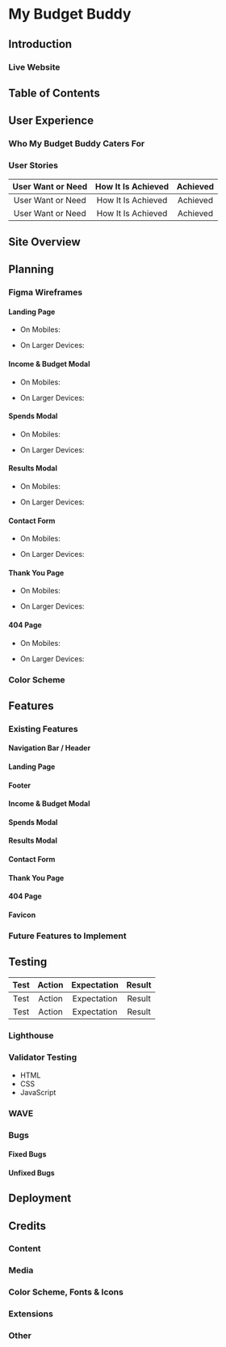 # My Budget Buddy
## Introduction

### Live Website

## Table of Contents

## User Experience

### Who My Budget Buddy Caters For

### User Stories
| User Want or Need | How It Is Achieved | Achieved |
| :---------------: | :----------------: | :------: |
| User Want or Need | How It Is Achieved | Achieved |
| User Want or Need | How It Is Achieved | Achieved |

## Site Overview

## Planning

### Figma Wireframes

#### Landing Page
- On Mobiles:

- On Larger Devices:

#### Income & Budget Modal
- On Mobiles:

- On Larger Devices:

#### Spends Modal
- On Mobiles:

- On Larger Devices:

#### Results Modal
- On Mobiles:

- On Larger Devices:

#### Contact Form
- On Mobiles:

- On Larger Devices:

#### Thank You Page
- On Mobiles:

- On Larger Devices:

#### 404 Page
- On Mobiles:

- On Larger Devices:

### Color Scheme

## Features

### Existing Features

#### Navigation Bar / Header

#### Landing Page

#### Footer

#### Income & Budget Modal

#### Spends Modal

#### Results Modal

#### Contact Form

#### Thank You Page

#### 404 Page

#### Favicon

### Future Features to Implement

## Testing

| Test | Action | Expectation | Result |
| :---: | :---: | :---: | :---: |
| Test | Action | Expectation | Result |
| Test | Action | Expectation | Result |

### Lighthouse

### Validator Testing
- HTML
- CSS
- JavaScript

### WAVE

### Bugs

#### Fixed Bugs

#### Unfixed Bugs

## Deployment

## Credits

### Content

### Media

### Color Scheme, Fonts & Icons

### Extensions

### Other